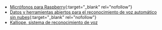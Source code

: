 * [Micrófonos para Raspberry](https://respeaker.io/6_mic_array/){:target="_blank" rel="nofollow"}
* [Datos y herramientas abiertos para el reconocimiento de voz automático sin nubes](https://github.com/gooofy/zamia-speech#zamia-speech){:target="_blank" rel="nofollow"}
* [Kalliope, sistema de reconocimiento de voz](https://github.com/kalliope-project/kalliope)